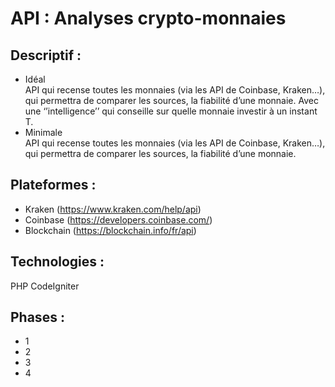 # API : Analyses crypto-monnaies

## Descriptif :
* Idéal  
API qui recense toutes les monnaies (via les API de Coinbase, Kraken…), qui permettra de comparer les sources, la fiabilité d’une monnaie. Avec une ‘’intelligence’’ qui conseille sur quelle monnaie investir à un instant T.
* Minimale   
API qui recense toutes les monnaies (via les API de Coinbase, Kraken…), qui permettra de comparer les sources, la fiabilité d’une monnaie.

## Plateformes :
-	Kraken (https://www.kraken.com/help/api)
-	Coinbase (https://developers.coinbase.com/)
-	Blockchain (https://blockchain.info/fr/api)

## Technologies :
PHP CodeIgniter

## Phases :
* 1
* 2
* 3
* 4
